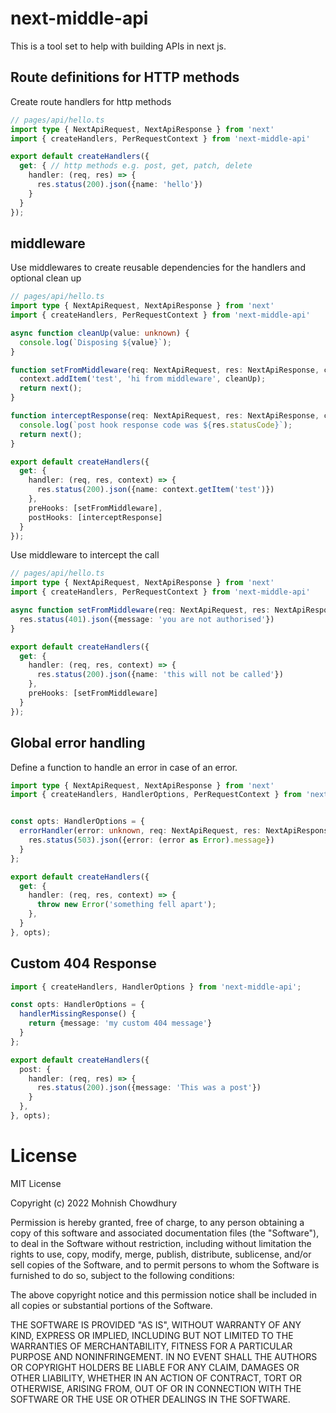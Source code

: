 # next-middle-api

This is a tool set to help with building APIs in next js.

## Route definitions for HTTP methods

Create route handlers for http methods

```typescript
// pages/api/hello.ts
import type { NextApiRequest, NextApiResponse } from 'next'
import { createHandlers, PerRequestContext } from 'next-middle-api'

export default createHandlers({
  get: { // http methods e.g. post, get, patch, delete
    handler: (req, res) => {
      res.status(200).json({name: 'hello'})
    }
  }
});
```

## middleware

Use middlewares to create reusable dependencies for the handlers and optional clean up

```typescript
// pages/api/hello.ts
import type { NextApiRequest, NextApiResponse } from 'next'
import { createHandlers, PerRequestContext } from 'next-middle-api'

async function cleanUp(value: unknown) {
  console.log(`Disposing ${value}`);
}

function setFromMiddleware(req: NextApiRequest, res: NextApiResponse, context: PerRequestContext, next: () => Promise<void>): Promise<void> {
  context.addItem('test', 'hi from middleware', cleanUp);
  return next();
}

function interceptResponse(req: NextApiRequest, res: NextApiResponse, context: PerRequestContext, next: () => Promise<void>): Promise<void> {
  console.log(`post hook response code was ${res.statusCode}`);
  return next();
}

export default createHandlers({
  get: {
    handler: (req, res, context) => {
      res.status(200).json({name: context.getItem('test')})
    },
    preHooks: [setFromMiddleware],
    postHooks: [interceptResponse]
  }
});
```

Use middleware to intercept the call

```typescript
// pages/api/hello.ts
import type { NextApiRequest, NextApiResponse } from 'next'
import { createHandlers, PerRequestContext } from 'next-middle-api'

async function setFromMiddleware(req: NextApiRequest, res: NextApiResponse, context: PerRequestContext, next: () => Promise<void>): Promise<void> {
  res.status(401).json({message: 'you are not authorised'})
}

export default createHandlers({
  get: {
    handler: (req, res, context) => {
      res.status(200).json({name: 'this will not be called'})
    },
    preHooks: [setFromMiddleware]
  }
});
```

## Global error handling

Define a function to handle an error in case of an error. 

```typescript
import type { NextApiRequest, NextApiResponse } from 'next'
import { createHandlers, HandlerOptions, PerRequestContext } from 'next-middle-api'


const opts: HandlerOptions = {
  errorHandler(error: unknown, req: NextApiRequest, res: NextApiResponse, context: PerRequestContext): Promise<void> {
    res.status(503).json({error: (error as Error).message})
  }
};

export default createHandlers({
  get: {
    handler: (req, res, context) => {
      throw new Error('something fell apart');
    },
  }
}, opts);
```

## Custom 404 Response

```typescript
import { createHandlers, HandlerOptions } from 'next-middle-api';

const opts: HandlerOptions = {
  handlerMissingResponse() {
    return {message: 'my custom 404 message'}
  }
};

export default createHandlers({
  post: {
    handler: (req, res) => {
      res.status(200).json({message: 'This was a post'})
    }
  },
}, opts);
```

# License

MIT License

Copyright (c) 2022 Mohnish Chowdhury

Permission is hereby granted, free of charge, to any person obtaining a copy
of this software and associated documentation files (the "Software"), to deal
in the Software without restriction, including without limitation the rights
to use, copy, modify, merge, publish, distribute, sublicense, and/or sell
copies of the Software, and to permit persons to whom the Software is
furnished to do so, subject to the following conditions:

The above copyright notice and this permission notice shall be included in all
copies or substantial portions of the Software.

THE SOFTWARE IS PROVIDED "AS IS", WITHOUT WARRANTY OF ANY KIND, EXPRESS OR
IMPLIED, INCLUDING BUT NOT LIMITED TO THE WARRANTIES OF MERCHANTABILITY,
FITNESS FOR A PARTICULAR PURPOSE AND NONINFRINGEMENT. IN NO EVENT SHALL THE
AUTHORS OR COPYRIGHT HOLDERS BE LIABLE FOR ANY CLAIM, DAMAGES OR OTHER
LIABILITY, WHETHER IN AN ACTION OF CONTRACT, TORT OR OTHERWISE, ARISING FROM,
OUT OF OR IN CONNECTION WITH THE SOFTWARE OR THE USE OR OTHER DEALINGS IN THE
SOFTWARE.
